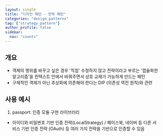 ```yaml
---
layout: single
title: "디자인 패턴 - 전략 패턴"
categories: "design_patterns"
tag: ["strategy_pattern"]
author_profile: false
sidebar:
  nav: "counts"
---
```


## 개요

- 객체의 행위를 바꾸고 싶은 경우 '직접' 수정하지 않고 전략이라고 부르는 '캡슐화한 알고리즘'을 컨텍스트 안에서 바꿔주면서 상호 교체가 가능하게 만드는 패턴
- 구체적인 객체가 아닌 추상화에 의존해야 한다는 DIP (의존성 역전 원칙)와 관련

## 사용 예시

1. passport: 인증 모듈 구현 라이브러리

- 아이디와 비밀번호 기반 인증 전략(LocalStrategy) / 페이스북, 네이버 등 다른 서비스 기반 인증 전략 (OAuth) 등 여러 가지 전략을 기반으로 인증할 수 있음
